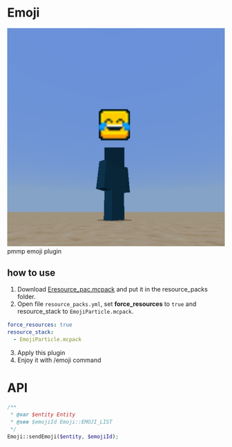 # Emoji
<img src="./asset/icon.jpg">
pmmp emoji plugin

## how to use
1. Download [Eresource_pac.mcpack](https://github.com/sky-min/Emoji/raw/master/resourcepack/EmojiParticle.mcpack) and put it in the resource_packs folder.
2. Open file `resource_packs.yml`, set **force_resources** to `true` and resource_stack to `EmojiParticle.mcpack`.
```yaml
force_resources: true
resource_stack:
  - EmojiParticle.mcpack
```
3. Apply this plugin
4. Enjoy it with /emoji command

# API
```php
/**
 * @var $entity Entity
 * @see $emojiId Emoji::EMOJI_LIST
 */
Emoji::sendEmoji($entity, $emojiId);
```